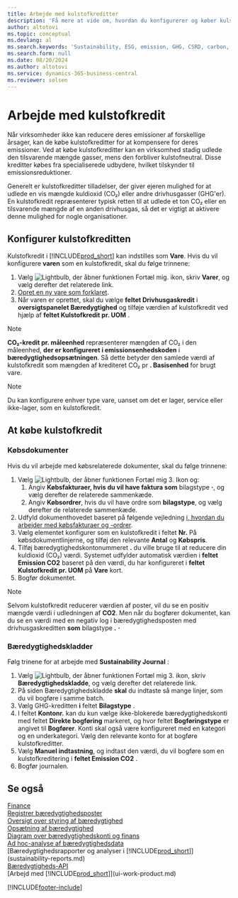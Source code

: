 ```yaml
---
title: Arbejde med kulstofkreditter
description: 'Få mere at vide om, hvordan du konfigurerer og køber kulstofkredit.'
author: altotovi
ms.topic: conceptual
ms.devlang: al
ms.search.keywords: 'Sustainability, ESG, emission, GHG, CSRD, carbon, credit, CO2'
ms.search.form: null
ms.date: 08/20/2024
ms.author: altotovi
ms.service: dynamics-365-business-central
ms.reviewer: solsen
---
```


# <a name="work-with-carbon-credit"></a>Arbejde med kulstofkredit

Når virksomheder ikke kan reducere deres emissioner af forskellige årsager, kan de købe kulstofkreditter for at kompensere for deres emissioner. Ved at købe kulstofkreditter kan en virksomhed stadig udlede den tilsvarende mængde gasser, mens den forbliver kulstofneutral. Disse kreditter købes fra specialiserede udbydere, hvilket tilskynder til emissionsreduktioner.  

Generelt er kulstofkreditter tilladelser, der giver ejeren mulighed for at udlede en vis mængde kuldioxid (CO₂) eller andre drivhusgasser (GHG'er). En kulstofkredit repræsenterer typisk retten til at udlede et ton CO₂ eller en tilsvarende mængde af en anden drivhusgas, så det er vigtigt at aktivere denne mulighed for nogle organisationer.  

## <a name="set-up-the-carbon-credit"></a>Konfigurer kulstofkreditten

Kulstofkredit i [!INCLUDE[prod_short](includes/prod_short.md)] kan indstilles som **Vare**. Hvis du vil konfigurere **varen** som en kulstofkredit, skal du følge trinnene:
  
1. Vælg ![Lightbulb, der åbner funktionen Fortæl mig.](media/ui-search/search_small.png "Fortæl mig, hvad du vil foretage dig") ikon, skriv **Varer**, og vælg derefter det relaterede link. 
2. [Opret en ny vare som forklaret](inventory-how-register-new-items.md).   
3. Når varen er oprettet, skal du vælge **feltet Drivhusgaskredit** i **oversigtspanelet Bæredygtighed** og tilføje værdien af kulstofkredit ved hjælp af **feltet Kulstofkredit pr. UOM** .

> [!NOTE]
> **CO₂-kredit pr. måleenhed** repræsenterer mængden af CO₂ i den måleenhed, **der er konfigureret i emissionsenhedskoden** i **bæredygtighedsopsætningen**. Så dette betyder den samlede værdi af kulstofkredit som mængden af krediteret CO₂ pr **. Basisenhed** for brugt vare.  

> [!NOTE]
> Du kan konfigurere enhver type vare, uanset om det er lager, service eller ikke-lager, som en kulstofkredit.  

## <a name="to-purchase-carbon-credit"></a>At købe kulstofkredit

### <a name="purchase-documents"></a>Købsdokumenter

Hvis du vil arbejde med købsrelaterede dokumenter, skal du følge trinnene:

1. Vælg ![Lightbulb, der åbner funktionen Fortæl mig 3.](media/ui-search/search_small.png "Fortæl mig, hvad du vil foretage dig") Ikon og:  
   1. Angiv **Købsfakturaer, hvis du vil have faktura som** bilagstype **·**, og vælg derefter de relaterede sammenkæde.  
   2. Angiv **Købsordrer**, hvis du vil have ordre som **bilagstype**, og vælg derefter de relaterede sammenkæde.   
2. Udfyld dokumenthovedet baseret på følgende vejledning [i, hvordan du arbejder med købsfakturaer og -ordrer](purchasing-how-record-purchases.md). 
3. Vælg elementet konfigurer som en kulstofkredit i feltet **Nr.** På købsdokumentlinjerne, og tilføj den relevante **Antal** og **Købspris**. 
4. Tilføj bæredygtighedskontonummeret **.** du ville bruge til at reducere din kuldioxid (CO₂) værdi. Systemet udfylder automatisk værdien i **feltet Emission CO2** baseret på den værdi, du har konfigureret i **feltet Kulstofkredit pr. UOM** på **Vare**  kort.
5. Bogfør dokumentet.

> [!NOTE]
> Selvom kulstofkredit reducerer værdien af poster, vil du se en positiv mængde værdi i udledningen af **CO2**. Men når du bogfører dokumentet, kan du se en værdi med en negativ log i bæredygtighedsposten med drivhusgaskreditten **som** bilagstype **.**  **·**  

### <a name="sustainability-journals"></a>Bæredygtighedskladder

Følg trinene for at arbejde med **Sustainability Journal** :  

1. Vælg ![Lightbulb, der åbner funktionen Fortæl mig 3.](media/ui-search/search_small.png "Fortæl mig, hvad du vil foretage dig") ikon, skriv **Bæredygtighedskladde**, og vælg derefter det relaterede link. 
2. På siden Bæredygtighedskladde **skal** du indtaste så mange linjer, som du vil bogføre i samme batch.  
3. Vælg GHG-kreditten **i** feltet **Bilagstype** .    
4. I feltet **Kontonr.** kan du kun vælge ikke-blokerede bæredygtighedskonti med feltet **Direkte bogføring** markeret, og hvor feltet **Bogføringstype** er angivet til **Bogfører**. Konti skal også være konfigureret med en kategori og en underkategori. Vælg den relevante konto for at bogføre kulstofkreditter.
5. Vælg **Manuel indtastning**, og indtast den værdi, du vil bogføre som en kulstofkreditering i **feltet Emission CO2** .  
6. Bogfør journalen.   

## <a name="see-also"></a>Se også

[Finance](finance.md)    
[Registrer bæredygtighedsposter](finance-sustainability-journal.md)    
[Oversigt over styring af bæredygtighed](finance-manage-sustainability.md)    
[Opsætning af bæredygtighed](finance-sustainability-setup.md)   
[Diagram over bæredygtighedskonti og finans](finance-sustainability-accounts-ledger.md)  
[Ad hoc-analyse af bæredygtighedsdata](ad-hoc-analysis-sustainability.md)    
[Bæredygtighedsrapporter og analyser i [!INCLUDE[prod_short](includes/prod_short.md)]](sustainability-reports.md)   
[Bæredygtigheds-API](/dynamics365/business-central/dev-itpro/api-sustainability/sustainability-api?toc=/dynamics365/business-central/toc.json)    
[Arbejd med [!INCLUDE[prod_short](includes/prod_short.md)]](ui-work-product.md)    

[!INCLUDE[footer-include](includes/footer-banner.md)]
